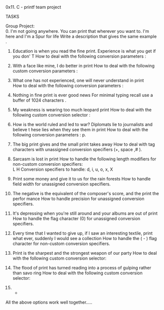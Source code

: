 0x11. C - printf team project

TASKS

Group Project:                                                                                    
0. I'm not going anywhere. You can print that wherever you want to. I'm here and I'm
 a Spur for life 
Write a description that gives the same example .
  
1. Education is when you read the fine print. Experience is what you get if you don'
T
How to deal with the following conversion parameters :

2. With a face like mine, I do better in print 
How to deal with the following custom conversion parameters :

3. What one has not experienced, one will never understand in print                 
How to deal with the following conversion parameters : 
 
4. Nothing in fine print is ever good news 
For minimal typing recall use a buffer of 1024 characters .

5. My weakness is wearing too much leopard print
How to deal with the following custom conversion selector :                                  

6. How is the world ruled and led to war? Diplomats lie to journalists and believe t
hese lies when they see them in print 
How to deal with the following conversion parameters : p.

7. The big print gives and the small print takes away 
How to deal with tag characters with unassigned conversion specifiers (+, space
,# ).

8. Sarcasm is lost in print 
How to handle the following length modifiers for non-custom conversion specifiers:         
L
H
Conversion specifiers to handle: d, i, u, o, x, X                                                                                    
9. Print some money and give it to us for the rain forests
How to handle field width for unassigned conversion specifiers.

10. The negative is the equivalent of the composer's score, and the print the perfor
mance 
How to handle precision for unassigned conversion specifiers.

11. It's depressing when you're still around and your albums are out of print
How to handle the flag character (0) for unassigned conversion specifiers.                  

12. Every time that I wanted to give up, if I saw an interesting textile, print what
 ever, suddenly I would see a collection
How to handle the ( - ) flag character for non-custom conversion specifiers. 

13. Print is the sharpest and the strongest weapon of our party 
How to deal with the following custom conversion selector:

14. The flood of print has turned reading into a process of gulping rather than savo
ring 
How to deal with the following custom conversion selector:

15. * 
All the above options work well together…..


